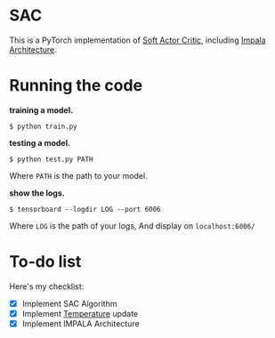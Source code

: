 # SAC

This is a PyTorch implementation of [Soft Actor Critic](https://arxiv.org/abs/1801.01290), including [Impala Architecture](https://arxiv.org/abs/1802.01561).
  
 # Running the code
 
**training a model.**

```shell script
$ python train.py
```

**testing a model.**

```shell script
$ python test.py PATH
```

Where `PATH` is the path to your model.

**show the logs.**

```shell script
$ tensorboard --logdir LOG --port 6006
```

Where `LOG` is the path of your logs, And display on `localhost:6006/`

# To-do list

Here's my checklist:

  * [x] Implement SAC Algorithm
  * [x] Implement [Temperature](https://arxiv.org/abs/1812.05905) update
  * [x] Implement IMPALA Architecture
